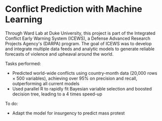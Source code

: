 Conflict Prediction with Machine Learning
===================

Through Ward Lab at Duke University, this project is part of the Integrated Conflict Early Warning System (ICEWS), a Defense Advanced Research Projects Agency's (DARPA) program. The goal of ICEWS was to develop and integrate multiple data feeds and analytic models to generate reliable forecasts of violence and upheaval around the world.

Tasks performed:
- Predicted world-wide conflicts using country-month data (20,000 rows × 500 variables), achieving over 95% on precision and recall, outperforming all current models
- Used parallel R to rapidly fit Bayesian variable selection and boosted decision tree, leading to a 4 times speed-up

To do:
- Adapt the model for insurgency to predict mass protest
